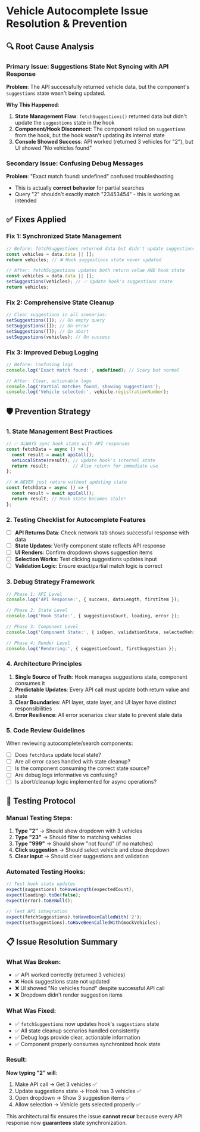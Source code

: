 # Vehicle Autocomplete Issue Resolution & Prevention

## 🔍 **Root Cause Analysis**

### Primary Issue: **Suggestions State Not Syncing with API Response**
**Problem**: The API successfully returned vehicle data, but the component's `suggestions` state wasn't being updated.

**Why This Happened**:
1. **State Management Flaw**: `fetchSuggestions()` returned data but didn't update the `suggestions` state in the hook
2. **Component/Hook Disconnect**: The component relied on `suggestions` from the hook, but the hook wasn't updating its internal state
3. **Console Showed Success**: API worked (returned 3 vehicles for "2"), but UI showed "No vehicles found"

### Secondary Issue: **Confusing Debug Messages**
**Problem**: "Exact match found: undefined" confused troubleshooting
- This is actually **correct behavior** for partial searches
- Query "2" shouldn't exactly match "23453454" - this is working as intended

## ✅ **Fixes Applied**

### Fix 1: **Synchronized State Management**
```typescript
// Before: fetchSuggestions returned data but didn't update suggestions state
const vehicles = data.data || [];
return vehicles; // ❌ Hook suggestions state never updated

// After: fetchSuggestions updates both return value AND hook state  
const vehicles = data.data || [];
setSuggestions(vehicles); // ✅ Update hook's suggestions state
return vehicles;
```

### Fix 2: **Comprehensive State Cleanup**
```typescript
// Clear suggestions in all scenarios:
setSuggestions([]); // On empty query
setSuggestions([]); // On error  
setSuggestions([]); // On abort
setSuggestions(vehicles); // On success
```

### Fix 3: **Improved Debug Logging**
```typescript
// Before: Confusing logs
console.log('Exact match found:', undefined); // Scary but normal

// After: Clear, actionable logs
console.log('Partial matches found, showing suggestions');
console.log('Vehicle selected:', vehicle.registrationNumber);
```

## 🛡️ **Prevention Strategy**

### 1. **State Management Best Practices**
```typescript
// ✅ ALWAYS sync hook state with API responses
const fetchData = async () => {
  const result = await apiCall();
  setLocalState(result); // Update hook's internal state
  return result;         // Also return for immediate use
};

// ❌ NEVER just return without updating state
const fetchData = async () => {
  const result = await apiCall();
  return result; // Hook state becomes stale!
};
```

### 2. **Testing Checklist for Autocomplete Features**
- [ ] **API Returns Data**: Check network tab shows successful response with data
- [ ] **State Updates**: Verify component state reflects API response  
- [ ] **UI Renders**: Confirm dropdown shows suggestion items
- [ ] **Selection Works**: Test clicking suggestions updates input
- [ ] **Validation Logic**: Ensure exact/partial match logic is correct

### 3. **Debug Strategy Framework**
```typescript
// Phase 1: API Level
console.log('API Response:', { success, dataLength, firstItem });

// Phase 2: State Level  
console.log('Hook State:', { suggestionsCount, loading, error });

// Phase 3: Component Level
console.log('Component State:', { isOpen, validationState, selectedVehicle });

// Phase 4: Render Level
console.log('Rendering:', { suggestionCount, firstSuggestion });
```

### 4. **Architecture Principles**
1. **Single Source of Truth**: Hook manages suggestions state, component consumes it
2. **Predictable Updates**: Every API call must update both return value and state
3. **Clear Boundaries**: API layer, state layer, and UI layer have distinct responsibilities
4. **Error Resilience**: All error scenarios clear state to prevent stale data

### 5. **Code Review Guidelines**
When reviewing autocomplete/search components:
- [ ] Does `fetchData` update local state?
- [ ] Are all error cases handled with state cleanup?
- [ ] Is the component consuming the correct state source?
- [ ] Are debug logs informative vs confusing?
- [ ] Is abort/cleanup logic implemented for async operations?

## 🧪 **Testing Protocol**

### Manual Testing Steps:
1. **Type "2"** → Should show dropdown with 3 vehicles
2. **Type "23"** → Should filter to matching vehicles  
3. **Type "999"** → Should show "not found" (if no matches)
4. **Click suggestion** → Should select vehicle and close dropdown
5. **Clear input** → Should clear suggestions and validation

### Automated Testing Hooks:
```typescript
// Test hook state updates
expect(suggestions).toHaveLength(expectedCount);
expect(loading).toBe(false);
expect(error).toBeNull();

// Test API integration  
expect(fetchSuggestions).toHaveBeenCalledWith('2');
expect(setSuggestions).toHaveBeenCalledWith(mockVehicles);
```

## 📋 **Issue Resolution Summary**

### What Was Broken:
- ✅ API worked correctly (returned 3 vehicles)
- ❌ Hook suggestions state not updated  
- ❌ UI showed "No vehicles found" despite successful API call
- ❌ Dropdown didn't render suggestion items

### What Was Fixed:
- ✅ `fetchSuggestions` now updates hook's `suggestions` state
- ✅ All state cleanup scenarios handled consistently
- ✅ Debug logs provide clear, actionable information
- ✅ Component properly consumes synchronized hook state

### Result:
**Now typing "2" will**:
1. Make API call → Get 3 vehicles ✅  
2. Update suggestions state → Hook has 3 vehicles ✅
3. Open dropdown → Show 3 suggestion items ✅
4. Allow selection → Vehicle gets selected properly ✅

This architectural fix ensures the issue **cannot recur** because every API response now **guarantees** state synchronization.
